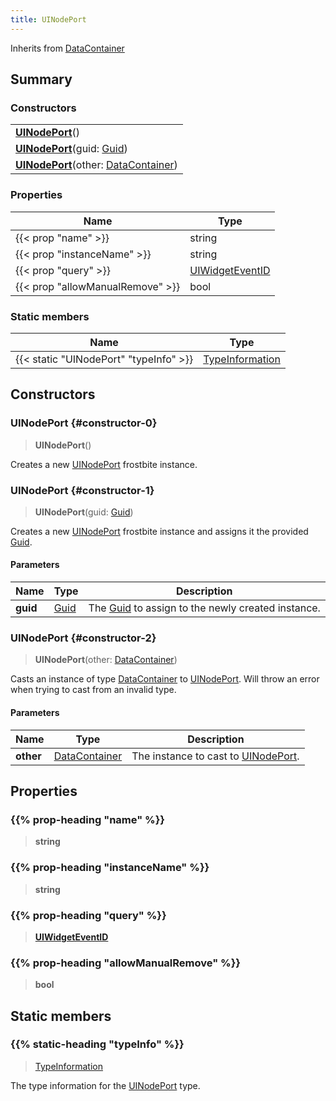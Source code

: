 ```yaml
---
title: UINodePort
---
```


Inherits from 
[DataContainer](/vext/ref/shared/class/datacontainer)

## Summary
### Constructors
| |
| ----------- |
| **[UINodePort](#constructor-0)**() |
| **[UINodePort](#constructor-1)**(guid: [Guid](/vext/ref/shared/class/guid)) |
| **[UINodePort](#constructor-2)**(other: [DataContainer](/vext/ref/shared/class/datacontainer)) |

### Properties
| Name | Type |
| ---- | ---- |
| {{< prop "name" >}} | string |
| {{< prop "instanceName" >}} | string |
| {{< prop "query" >}} | [UIWidgetEventID](/vext/ref/fb/uiwidgeteventid) |
| {{< prop "allowManualRemove" >}} | bool |

### Static members
| Name | Type |
| ---- | ---- |
| {{< static "UINodePort" "typeInfo" >}} | [TypeInformation](/vext/ref/shared/class/typeinformation) |

## Constructors
### UINodePort {#constructor-0}
> **UINodePort**()

Creates a new [UINodePort](/vext/ref/fb/uinodeport) frostbite instance.

### UINodePort {#constructor-1}
> **UINodePort**(guid: [Guid](/vext/ref/shared/class/guid))

Creates a new [UINodePort](/vext/ref/fb/uinodeport) frostbite instance and assigns it the provided [Guid](/vext/ref/shared/class/guid).

#### Parameters
| Name | Type | Description |
| ---- | ---- | ----------- |
| **guid** | [Guid](/vext/ref/shared/class/guid) | The [Guid](/vext/ref/shared/class/guid) to assign to the newly created instance. |

### UINodePort {#constructor-2}
> **UINodePort**(other: [DataContainer](/vext/ref/shared/class/datacontainer))

Casts an instance of type [DataContainer](/vext/ref/shared/class/datacontainer) to [UINodePort](/vext/ref/fb/uinodeport). Will throw an error when trying to cast from an invalid type.

#### Parameters
| Name | Type | Description |
| ---- | ---- | ----------- |
| **other** | [DataContainer](/vext/ref/shared/class/datacontainer) | The instance to cast to [UINodePort](/vext/ref/fb/uinodeport). |

## Properties
### {{% prop-heading "name" %}}
> **string**

### {{% prop-heading "instanceName" %}}
> **string**

### {{% prop-heading "query" %}}
> **[UIWidgetEventID](/vext/ref/fb/uiwidgeteventid)**

### {{% prop-heading "allowManualRemove" %}}
> **bool**

## Static members
### {{% static-heading "typeInfo" %}}
> [TypeInformation](/vext/ref/shared/class/typeinformation)

The type information for the [UINodePort](/vext/ref/fb/uinodeport) type.

